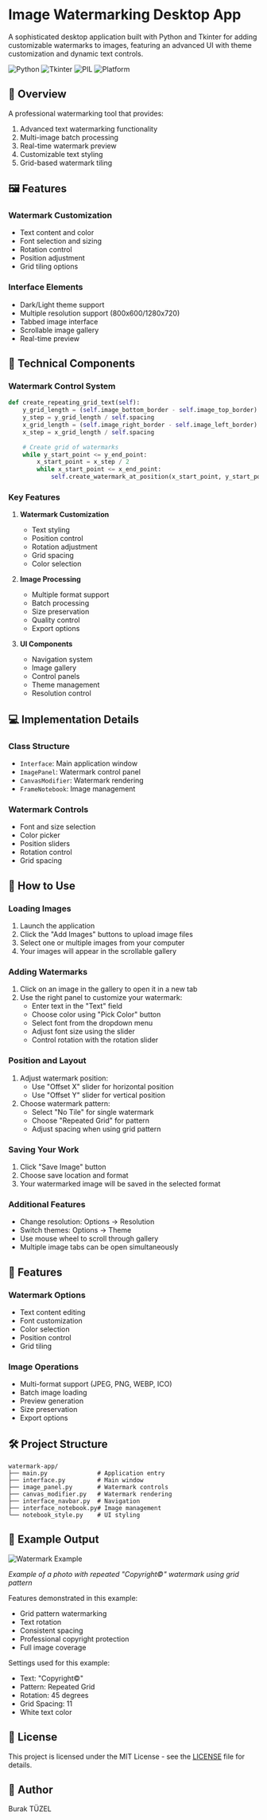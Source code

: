 # Image Watermarking Desktop App
A sophisticated desktop application built with Python and Tkinter for adding customizable watermarks to images, featuring an advanced UI with theme customization and dynamic text controls.

![Python](https://img.shields.io/badge/Python-3.8+-blue)
![Tkinter](https://img.shields.io/badge/Tkinter-GUI-orange)
![PIL](https://img.shields.io/badge/Pillow-Image_Processing-green)
![Platform](https://img.shields.io/badge/Platform-Desktop-purple)

## 🎯 Overview
A professional watermarking tool that provides:
1. Advanced text watermarking functionality
2. Multi-image batch processing
3. Real-time watermark preview
4. Customizable text styling
5. Grid-based watermark tiling

## 🖼️ Features
### Watermark Customization
- Text content and color
- Font selection and sizing
- Rotation control
- Position adjustment
- Grid tiling options

### Interface Elements
- Dark/Light theme support
- Multiple resolution support (800x600/1280x720)
- Tabbed image interface
- Scrollable image gallery
- Real-time preview

## 🔧 Technical Components
### Watermark Control System
```python
def create_repeating_grid_text(self):
    y_grid_length = (self.image_bottom_border - self.image_top_border)
    y_step = y_grid_length / self.spacing
    x_grid_length = (self.image_right_border - self.image_left_border)
    x_step = x_grid_length / self.spacing
    
    # Create grid of watermarks
    while y_start_point <= y_end_point:
        x_start_point = x_step / 2
        while x_start_point <= x_end_point:
            self.create_watermark_at_position(x_start_point, y_start_point)
```

### Key Features
1. **Watermark Customization**
   - Text styling
   - Position control
   - Rotation adjustment
   - Grid spacing
   - Color selection

2. **Image Processing**
   - Multiple format support
   - Batch processing
   - Size preservation
   - Quality control
   - Export options

3. **UI Components**
   - Navigation system
   - Image gallery
   - Control panels
   - Theme management
   - Resolution control

## 💻 Implementation Details
### Class Structure
- `Interface`: Main application window
- `ImagePanel`: Watermark control panel
- `CanvasModifier`: Watermark rendering
- `FrameNotebook`: Image management

### Watermark Controls
- Font and size selection
- Color picker
- Position sliders
- Rotation control
- Grid spacing

## 📘 How to Use

### Loading Images
1. Launch the application
2. Click the "Add Images" buttons to upload image files
3. Select one or multiple images from your computer
4. Your images will appear in the scrollable gallery

### Adding Watermarks
1. Click on an image in the gallery to open it in a new tab
2. Use the right panel to customize your watermark:
   - Enter text in the "Text" field
   - Choose color using "Pick Color" button
   - Select font from the dropdown menu
   - Adjust font size using the slider
   - Control rotation with the rotation slider

### Position and Layout
1. Adjust watermark position:
   - Use "Offset X" slider for horizontal position
   - Use "Offset Y" slider for vertical position
2. Choose watermark pattern:
   - Select "No Tile" for single watermark
   - Choose "Repeated Grid" for pattern
   - Adjust spacing when using grid pattern

### Saving Your Work
1. Click "Save Image" button
2. Choose save location and format
3. Your watermarked image will be saved in the selected format

### Additional Features
- Change resolution: Options → Resolution
- Switch themes: Options → Theme
- Use mouse wheel to scroll through gallery
- Multiple image tabs can be open simultaneously

## 🎯 Features
### Watermark Options
- Text content editing
- Font customization
- Color selection
- Position control
- Grid tiling

### Image Operations
- Multi-format support (JPEG, PNG, WEBP, ICO)
- Batch image loading
- Preview generation
- Size preservation
- Export options

## 🛠️ Project Structure
```
watermark-app/
├── main.py              # Application entry
├── interface.py         # Main window
├── image_panel.py       # Watermark controls
├── canvas_modifier.py   # Watermark rendering
├── interface_navbar.py  # Navigation
├── interface_notebook.py# Image management
└── notebook_style.py    # UI styling
```

## 🎨 Example Output

![Watermark Example](./copyright.png)

*Example of a photo with repeated "Copyright©" watermark using grid pattern*

Features demonstrated in this example:
- Grid pattern watermarking
- Text rotation
- Consistent spacing
- Professional copyright protection
- Full image coverage

Settings used for this example:
- Text: "Copyright©"
- Pattern: Repeated Grid
- Rotation: 45 degrees
- Grid Spacing: 11
- White text color

## 📝 License
This project is licensed under the MIT License - see the [LICENSE](LICENSE) file for details.

## 👥 Author
Burak TÜZEL